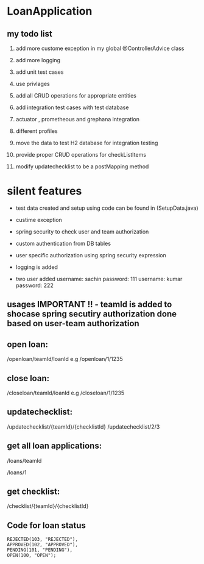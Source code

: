 # LoanApplication

## my todo list

1. add more custome exception in my global @ControllerAdvice class

2. add more logging 

3. add unit test cases

4. use privlages

5. add all CRUD operations for appropriate entities

6. add integration test cases with test database

7. actuator , prometheous and grephana integration

8. different profiles 

9. move the data to test H2 database for integration testing

10. provide proper CRUD operations for checkListItems

11. modify updatechecklist to be a postMapping method



# silent features 

* test data created and setup using code can be found in (SetupData.java)

* custime exception

* spring security to check user and team authorization

* custom authentication from DB tables

* user specific authorization using spring security expression

* logging is added

* two user added
  username: sachin 
  password: 111
  username: kumar
  password: 222
 
 ## usages IMPORTANT !! - teamId is added to shocase spring secutiry authorization done based on user-team authorization
 
 ## open loan:
 /openloan/teamId/loanId
 e.g
 /openloan/1/1235


 ## close loan:
 /closeloan/teamId/loanId
 e.g
 /closeloan/1/1235
 
 ## updatechecklist:
 
 /updatechecklist/{teamId}/{checklistId}
 /updatechecklist/2/3
 
 ## get all loan applications:
  /loans/teamId
  
 /loans/1
 
 ## get checklist:
 /checklist/{teamId}/{checklistId}
 
 ## Code for loan status
 	REJECTED(103, "REJECTED"),
	APPROVED(102, "APPROVED"),
	PENDING(101, "PENDING"),
	OPEN(100, "OPEN");
 


